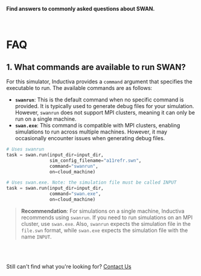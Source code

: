 **Find answers to commonly asked questions about SWAN.**

<br>

# FAQ

## 1. What commands are available to run SWAN?
For this simulator, Inductiva provides a `command` argument that specifies the executable to run. The available commands are as follows:
- **`swanrun`**: This is the default command when no specific command is provided. It is typically used to generate debug files for your simulation. However, `swanrun` does not support MPI clusters, meaning it can only be run on a single machine.
- **`swan.exe`**: This command is compatible with MPI clusters, enabling simulations to run across multiple machines. However, it may occasionally encounter issues when generating debug files.

```python
# Uses swanrun
task = swan.run(input_dir=input_dir,
                sim_config_filename="a11refr.swn",
                command="swanrun",
                on=cloud_machine)

# Uses swan.exe. Note: the simulation file must be called INPUT
task = swan.run(input_dir=input_dir,
                command="swan.exe",
                on=cloud_machine)
```

> **Recommendation**: For simulations on a single machine, Inductiva recommends using
`swanrun`. If you need to run simulations on an MPI cluster, use `swan.exe`.
Also, `swanrun` expects the simulation file in the `file.swn` format, while
`swan.exe` expects the simulation file with the name `INPUT`.

<br>
<br>

Still can't find what you're looking for? [Contact Us](mailto:support@inductiva.ai)

